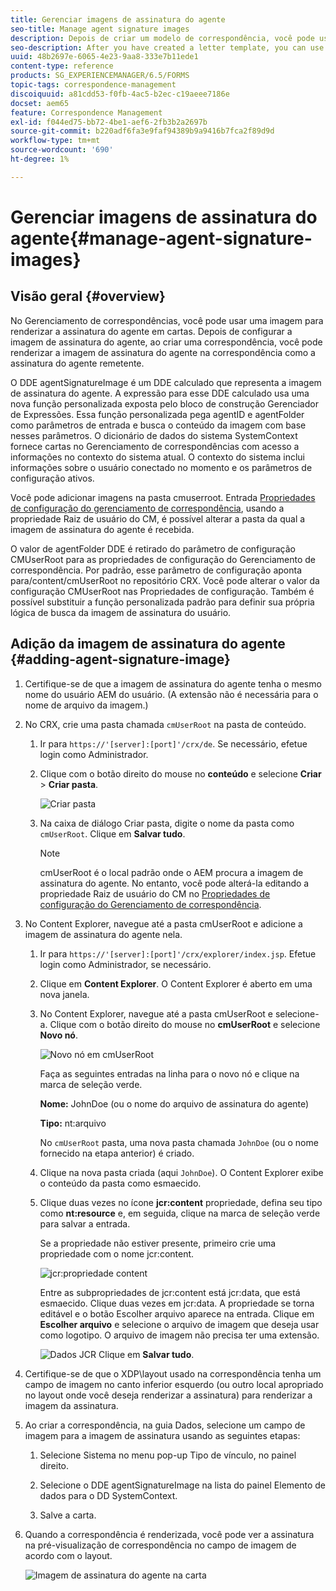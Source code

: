 ```yaml
---
title: Gerenciar imagens de assinatura do agente
seo-title: Manage agent signature images
description: Depois de criar um modelo de correspondência, você pode usá-lo para criar correspondência no AEM Forms gerenciando dados, conteúdo e anexos.
seo-description: After you have created a letter template, you can use it to create correspondence in AEM Forms by managing data, content, and attachments.
uuid: 48b2697e-6065-4e23-9aa8-333e7b11ede1
content-type: reference
products: SG_EXPERIENCEMANAGER/6.5/FORMS
topic-tags: correspondence-management
discoiquuid: a81cdd53-f0fb-4ac5-b2ec-c19aeee7186e
docset: aem65
feature: Correspondence Management
exl-id: f044ed75-bb72-4be1-aef6-2fb3b2a2697b
source-git-commit: b220adf6fa3e9faf94389b9a9416b7fca2f89d9d
workflow-type: tm+mt
source-wordcount: '690'
ht-degree: 1%

---
```


# Gerenciar imagens de assinatura do agente{#manage-agent-signature-images}

## Visão geral {#overview}

No Gerenciamento de correspondências, você pode usar uma imagem para renderizar a assinatura do agente em cartas. Depois de configurar a imagem de assinatura do agente, ao criar uma correspondência, você pode renderizar a imagem de assinatura do agente na correspondência como a assinatura do agente remetente.

O DDE agentSignatureImage é um DDE calculado que representa a imagem de assinatura do agente. A expressão para esse DDE calculado usa uma nova função personalizada exposta pelo bloco de construção Gerenciador de Expressões. Essa função personalizada pega agentID e agentFolder como parâmetros de entrada e busca o conteúdo da imagem com base nesses parâmetros. O dicionário de dados do sistema SystemContext fornece cartas no Gerenciamento de correspondências com acesso a informações no contexto do sistema atual. O contexto do sistema inclui informações sobre o usuário conectado no momento e os parâmetros de configuração ativos.

Você pode adicionar imagens na pasta cmuserroot. Entrada [Propriedades de configuração do gerenciamento de correspondência](/help/forms/using/cm-configuration-properties.md), usando a propriedade Raiz de usuário do CM, é possível alterar a pasta da qual a imagem de assinatura do agente é recebida.

O valor de agentFolder DDE é retirado do parâmetro de configuração CMUserRoot para as propriedades de configuração do Gerenciamento de correspondência. Por padrão, esse parâmetro de configuração aponta para/content/cmUserRoot no repositório CRX. Você pode alterar o valor da configuração CMUserRoot nas Propriedades de configuração.
Também é possível substituir a função personalizada padrão para definir sua própria lógica de busca da imagem de assinatura do usuário.

## Adição da imagem de assinatura do agente {#adding-agent-signature-image}

1. Certifique-se de que a imagem de assinatura do agente tenha o mesmo nome do usuário AEM do usuário. (A extensão não é necessária para o nome de arquivo da imagem.)
1. No CRX, crie uma pasta chamada `cmUserRoot` na pasta de conteúdo.

   1. Ir para `https://'[server]:[port]'/crx/de`. Se necessário, efetue login como Administrador.

   1. Clique com o botão direito do mouse no **conteúdo** e selecione **Criar** > **Criar pasta**.

      ![Criar pasta](assets/1_createnode_cmuserroot.png)

   1. Na caixa de diálogo Criar pasta, digite o nome da pasta como `cmUserRoot`. Clique em **Salvar tudo**.

      >[!NOTE]
      >
      >cmUserRoot é o local padrão onde o AEM procura a imagem de assinatura do agente. No entanto, você pode alterá-la editando a propriedade Raiz de usuário do CM no [Propriedades de configuração do Gerenciamento de correspondência](/help/forms/using/cm-configuration-properties.md).

1. No Content Explorer, navegue até a pasta cmUserRoot e adicione a imagem de assinatura do agente nela.

   1. Ir para `https://'[server]:[port]'/crx/explorer/index.jsp`. Efetue login como Administrador, se necessário.
   1. Clique em **Content Explorer**. O Content Explorer é aberto em uma nova janela.
   1. No Content Explorer, navegue até a pasta cmUserRoot e selecione-a. Clique com o botão direito do mouse no **cmUserRoot** e selecione **Novo nó**.

      ![Novo nó em cmUserRoot](assets/2_cmuserroot_newnode.png)

      Faça as seguintes entradas na linha para o novo nó e clique na marca de seleção verde.

      **Nome:** JohnDoe (ou o nome do arquivo de assinatura do agente)

      **Tipo:** nt:arquivo

      No `cmUserRoot` pasta, uma nova pasta chamada `JohnDoe` (ou o nome fornecido na etapa anterior) é criado.

   1. Clique na nova pasta criada (aqui `JohnDoe`). O Content Explorer exibe o conteúdo da pasta como esmaecido.

   1. Clique duas vezes no ícone **jcr:content** propriedade, defina seu tipo como **nt:resource** e, em seguida, clique na marca de seleção verde para salvar a entrada.

      Se a propriedade não estiver presente, primeiro crie uma propriedade com o nome jcr:content.

      ![jcr:propriedade content](assets/3_jcrcontentntresource.png)

      Entre as subpropriedades de jcr:content está jcr:data, que está esmaecido. Clique duas vezes em jcr:data. A propriedade se torna editável e o botão Escolher arquivo aparece na entrada. Clique em **Escolher arquivo** e selecione o arquivo de imagem que deseja usar como logotipo. O arquivo de imagem não precisa ter uma extensão.

      ![Dados JCR](assets/5_jcrdata.png)
   Clique em **Salvar tudo**.

1. Certifique-se de que o XDP\layout usado na correspondência tenha um campo de imagem no canto inferior esquerdo (ou outro local apropriado no layout onde você deseja renderizar a assinatura) para renderizar a imagem da assinatura.
1. Ao criar a correspondência, na guia Dados, selecione um campo de imagem para a imagem de assinatura usando as seguintes etapas:

   1. Selecione Sistema no menu pop-up Tipo de vínculo, no painel direito.

   1. Selecione o DDE agentSignatureImage na lista do painel Elemento de dados para o DD SystemContext.

   1. Salve a carta.

1. Quando a correspondência é renderizada, você pode ver a assinatura na pré-visualização de correspondência no campo de imagem de acordo com o layout.

   ![Imagem de assinatura do agente na carta](assets/letterwithsignature.png)
